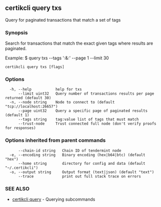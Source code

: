 ## certikcli query txs

Query for paginated transactions that match a set of tags

### Synopsis

Search for transactions that match the exact given tags where results are paginated.

Example:
$ <appcli> query txs --tags '<tag1>:<value1>&<tag2>:<value2>' --page 1 --limit 30

```
certikcli query txs [flags]
```

### Options

```
  -h, --help           help for txs
      --limit uint32   Query number of transactions results per page returned (default 30)
  -n, --node string    Node to connect to (default "tcp://localhost:26657")
      --page uint32    Query a specific page of paginated results (default 1)
      --tags string    tag:value list of tags that must match
      --trust-node     Trust connected full node (don't verify proofs for responses)
```

### Options inherited from parent commands

```
      --chain-id string   Chain ID of tendermint node
  -e, --encoding string   Binary encoding (hex|b64|btc) (default "hex")
      --home string       directory for config and data (default "~/.certikcli")
  -o, --output string     Output format (text|json) (default "text")
      --trace             print out full stack trace on errors
```

### SEE ALSO

* [certikcli query](certikcli_query.md)	 - Querying subcommands


